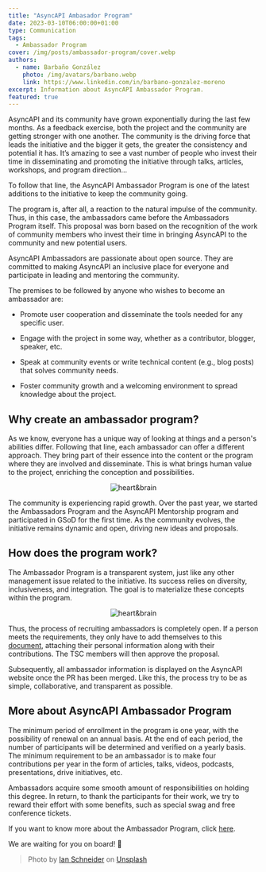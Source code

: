 ```yaml
---
title: "AsyncAPI Ambasador Program"
date: 2023-03-10T06:00:00+01:00
type: Communication
tags:
  - Ambassador Program
cover: /img/posts/ambassador-program/cover.webp
authors:
  - name: Barbaño González
    photo: /img/avatars/barbano.webp
    link: https://www.linkedin.com/in/barbano-gonzalez-moreno
excerpt: Information about AsyncAPI Ambassador Program.
featured: true
---
```


AsyncAPI and its community have grown exponentially during the last few months. As a feedback exercise, both the project and the community are getting stronger with one another. The community is the driving force that leads the initiative and the bigger it gets, the greater the consistency and potential it has. It’s amazing to see a vast number of people who invest their time in disseminating and promoting the initiative through talks, articles, workshops, and program direction... 

To follow that line, the AsyncAPI Ambassador Program is one of the latest additions to the initiative to keep the community going. 

The program is, after all, a reaction to the natural impulse of the community. Thus, in this case, the ambassadors came before the Ambassadors Program itself. This proposal was born based on the recognition of the work of community members who invest their time in bringing AsyncAPI to the community and new potential users. 

AsyncAPI Ambassadors are passionate about open source. They are committed to making AsyncAPI an inclusive place for everyone and participate in leading and mentoring the community.

The premises to be followed by anyone who wishes to become an ambassador are:

- Promote user cooperation and disseminate the tools needed for any specific user.

- Engage with the project in some way, whether as a contributor, blogger, speaker, etc.

- Speak at community events or write technical content (e.g., blog posts) that solves community needs.

- Foster community growth and a welcoming environment to spread knowledge about the project.

## Why create an ambassador program?

As we know, everyone has a unique way of looking at things and a person's abilities differ. Following that line, each ambassador can offer a different approach. They bring part of their essence into the content or the program where they are involved and disseminate. This is what brings human value to the project, enriching the conception and possibilities.

<p align="center">
  <img src="https://media.giphy.com/media/v1.Y2lkPTc5MGI3NjExOTgzODZhZDM1MWZhMDJiODNkODFhZTI3MWRjZDExZGQyYzBlNzMwYiZjdD1z/NfBApd81ooX87Od5hk/giphy.gif" alt="heart&brain" />
</p>

The community is experiencing rapid growth. Over the past year, we started the Ambassadors Program and the AsyncAPI Mentorship program and participated in GSoD for the first time. As the community evolves, the initiative remains dynamic and open, driving new ideas and proposals.

## How does the program work?

The Ambassador Program is a transparent system, just like any other management issue related to the initiative. Its success relies on diversity, inclusiveness, and integration. The goal is to materialize these concepts within the program.

<p align="center">
  <img src="https://media.giphy.com/media/eEh1lwAYtnmwDWSirZ/giphy.gif" alt="heart&brain" />
</p>

Thus, the process of recruiting ambassadors is completely open. If a person meets the requirements, they only have to add themselves to this [document](https://github.com/asyncapi/community/blob/master/AMBASSADORS_MEMBERS.json), attaching their personal information along with their contributions. The TSC members will then approve the proposal. 

Subsequently, all ambassador information is displayed on the AsyncAPI website once the PR has been merged. Like this, the process try to be as simple, collaborative, and transparent as possible.

## More about AsyncAPI Ambassador Program

The minimum period of enrollment in the program is one year, with the possibility of renewal on an annual basis. At the end of each period, the number of participants will be determined and verified on a yearly basis. The minimum requirement to be an ambassador is to make four contributions per year in the form of articles, talks, videos, podcasts, presentations, drive initiatives, etc.

Ambassadors acquire some smooth amount of responsibilities on holding this degree. In return, to thank the participants for their work, we try to reward their effort with some benefits, such as special swag and free conference tickets.  

If you want to know more about the Ambassador Program, click [here](https://github.com/asyncapi/community/blob/6c066e0eab6c778d1a37d1beebb1418a4bc700f6/AMBASSADOR_ORGANIZATION.md).

We are waiting for you on board! 🚀

> Photo by <a href="https://unsplash.com/es/@goian">Ian Schneider</a> on <a href="https://unsplash.com/es/fotos/TamMbr4okv4">Unsplash</a>
